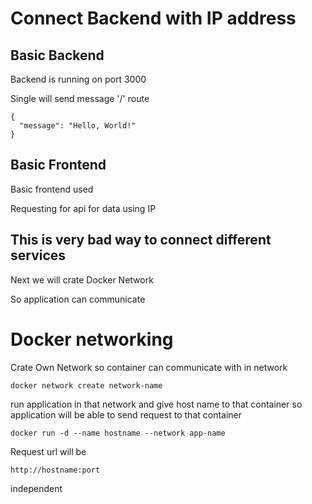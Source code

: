 # Connect Backend with IP address
## Basic Backend 
Backend is running on port 3000

Single will send message '/' route
```
{
  "message": "Hello, World!"
}
```

## Basic Frontend 
Basic frontend used 

Requesting for api for data using IP

## This is very bad way to connect different services 

Next we will crate Docker Network

So application can communicate


# Docker networking

Crate Own Network so container can communicate with in network
```
docker network create network-name
```
run application in that network and give host name to that container so application will be able to send request to that container
```
docker run -d --name hostname --network app-name
```
Request url will be 
```
http://hostname:port
```

independent